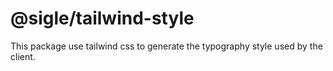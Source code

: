 # @sigle/tailwind-style

This package use tailwind css to generate the typography style used by the client.
